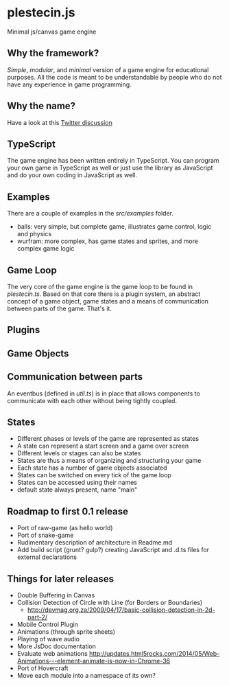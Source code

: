 plestecin.js
============

Minimal js/canvas game engine

Why the framework?
------------------

*Simple*, *modular*, and *minimal* version of a game engine for educational purposes. All the code is meant to be understandable by
people who do not have any experience in game programming.

Why the name?
-------------

Have a look at this [Twitter discussion](https://twitter.com/BjoernKaiser/status/481437566550695936)

TypeScript
----------

The game engine has been written entirely in TypeScript. You can program your own game in TypeScript as well or just
use the library as JavaScript and do your own coding in JavaScript as well.

Examples
--------

There are a couple of examples in the *src/examples* folder.
- balls: very simple, but complete game, illustrates game control, logic and physics
- wurfram: more complex, has game states and sprites, and more complex game logic

Game Loop
---------

The very core of the game engine is the game loop to be found in *plestecin.ts*. Based on that core there is a plugin system, 
an abstract concept of a game object, game states and a means of communication between parts of the game. That's it.
 
Plugins
-------


Game Objects
------------

Communication between parts
---------------------------

An eventbus (defined in *util.ts*) is in place that allows components to communicate with each other without being tightly coupled.

States
------
- Different phases or levels of the game are represented as states
- A state can represent a start screen and a game over screen
- Different levels or stages can also be states
- States are thus a means of organizing and structuring your game
- Each state has a number of game objects associated
- States can be switched on every tick of the game loop
- States can be accessed using their names
- default state always present, name "main"

Roadmap to first 0.1 release
----------------------------
- Port of raw-game (as hello world)
- Port of snake-game
- Rudimentary description of architecture in Readme.md
- Add build script (grunt? gulp?) creating JavaScript and .d.ts files for external declarations

Things for later releases
-------------------------
- Double Buffering in Canvas
- Collision Detection of Circle with Line (for Borders or Boundaries)
  - http://devmag.org.za/2009/04/17/basic-collision-detection-in-2d-part-2/
- Mobile Control Plugin
- Animations (through sprite sheets)
- Playing of wave audio
- More JsDoc documentation
- Evaluate web animations http://updates.html5rocks.com/2014/05/Web-Animations---element-animate-is-now-in-Chrome-36
- Port of Hovercraft
- Move each module into a namespace of its own?
